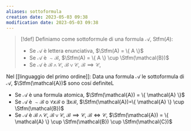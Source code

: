 ```yaml
---
aliases: sottoformula
creation date: 2023-05-03 09:38
modification date: 2023-05-03 09:38
---
```


> [!def]
> Definiamo come sottoformule di una formula $\mathcal{A}$, $\text{Stfm}(A)$:
> - Se $\mathcal{A}$ è lettera enunciativa, $\Stfm(A) = \{ A \}$
> - Se $\mathcal{A}$ è $\sim \mathcal{B}$, $\Stfm(A) = \{ A \} \cup \Stfm(\mathcal{B})$
> - Se $\mathcal{A}$ è $\mathcal{B \land C}$, $\mathcal{B \lor C}$, $\mathcal{B \implies C}$, $\mathcal{}$
> 

Nel [[linguaggio del primo ordine]]:
Data una formula $\mathcal{A}$ le sottoformula di $\mathcal{A}$, $\Stfm(\mathcal{A})$ sono cosí definiteL
- Se $\mathcal{A}$ è una formula atomica, $\Stfm(\mathcal{A}) = \{ \mathcal{A} \}$
- Se $\mathcal{A}$ è $\sim \mathcal{B}$ o $\forall x \mathcal{B}$ o $\exists x \mathcal{B}$, $\Stfm(\mathcal{A})=\{ \mathcal{A} \} \cup \Stfm(\mathcal{B})$
- Se $\mathcal{A}$ è $\mathcal{B} \land \mathcal{C}$, $\mathcal{B} \lor \mathcal{C}$, $\mathcal{B} \implies \mathcal{C}$, $\mathcal{B} \iff \mathcal{C}$, $\Stfm(\mathcal{A}) = \{ \mathcal{A} \} \cup \Stfm(\mathcal{B}) \cup \Stfm(\mathcal{C})$
